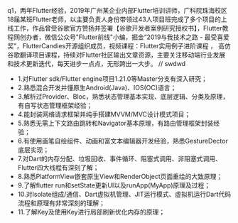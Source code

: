 q1，两年Flutter经验，2019年广州某企业内部Flutter培训讲师，广科院珠海校区18届某班Flutter老师，以主要负责人身份带领过43人项目班完成了多个项目的上线工作，作品曾受谷歌官方赞扬并签署【谷歌开发者案例研究授权书】，Flutter教程网创办者，微信公众号"Flutter前线"小编，掘金“2019与我技术之路 - 最受喜爱奖”，FlutterCandies开源组织成员，视频课程：Flutter实用例子进阶课程 ， 高仿谷歌翻译项目课程，持续对Flutter社区输出文章资源，主要关注移动端行业发展和技术更新迭代，每天进步一点点，无形跨出一大步。
// swdwd
- 1.对Flutter sdk/Flutter engine项目1.21.0等Master分支有深入研究；
- 2.熟悉混合开发并懂原生Android(Java)、IOS(OC)语言；
- 3.解析过Provider、Bloc，熟悉状态管理基本实现、底层逻辑、分类及原理，有自写状态管理框架经验；
- 4.能封装网络请求框架并纯手搭建MVVM/MVC设计模式项目；
- 5.熟悉无需上下文路由跳转和Navigator基本原理，有路由管理框架封装经验；
- 6.有使用画笔自绘组件、动画和富文本编辑器开发经验，熟悉GestureDector底层实现；
- 7.对Dart的内存分配、垃圾回收、事件循环、阻塞式调用、非阻塞式调用、Flutter四大线程有深刻了解；
- 8.熟悉PlatformView嵌套原生View和RenderObject页面重绘的大致原理；
- 9.了解flutter run和setState更新UI以及runApp(MyApp)原理及过程；
- 10.对Isolate组成/通信、Dart虚拟机管理、JIT运行模式、虚拟机运行Dart代码流程和原理有非常深刻的理解；
- 11.了解Key及使用Key进行局部刷新优化内存的原理；
